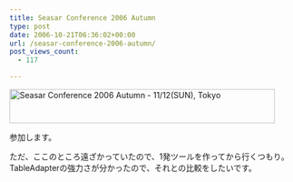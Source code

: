 ```yaml
---
title: Seasar Conference 2006 Autumn
type: post
date: 2006-10-21T06:36:02+00:00
url: /seasar-conference-2006-autumn/
post_views_count:
  - 117

---
```

[<img height="60" alt="Seasar Conference 2006 Autumn - 11/12(SUN), Tokyo" src="https://i1.wp.com/event.seasar.org/sc2006autumn/images/SeasarCon2006Autumn_Full.png?resize=468%2C60" width="468" border="0" data-recalc-dims="1" />][1] 

参加します。

ただ、ここのところ遠ざかっていたので、1発ツールを作ってから行くつもり。TableAdapterの強力さが分かったので、それとの比較をしたいです。

 [1]: http://event.seasar.org/sc2006autumn/ "Seasar Conference 2006 Autumn - 11/12(日) 東京, 法政大学ボアソナードタワー26階，25階"